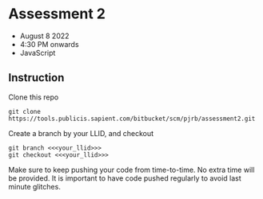 # Assessment 2
- August 8 2022
- 4:30 PM onwards
- JavaScript

## Instruction
Clone this repo
```
git clone https://tools.publicis.sapient.com/bitbucket/scm/pjrb/assessment2.git
```
Create a branch by your LLID, and checkout
```
git branch <<<your_llid>>>
git checkout <<<your_llid>>>
```
Make sure to keep pushing your code from time-to-time. No extra time will be provided. It is important to have code pushed regularly to avoid last minute glitches.